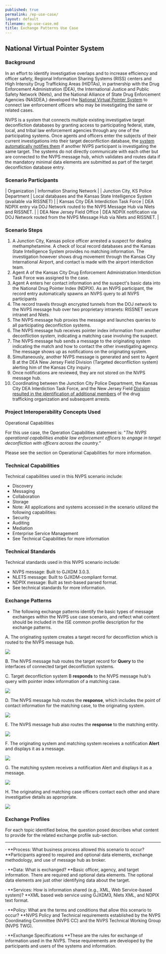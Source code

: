 ```yaml
---
published: true
permalink: /ep-use-case/
layout: default
filename: ep-use-case.md
title: Exchange Patterns Use Case
---
```


## National Virtual Pointer System

### Background

In an effort to identify investigative overlaps and to increase efficiency and officer safety, Regional Information Sharing Systems (RISS) centers and High Intensity Drug Trafficking Areas (HIDTAs), in partnership with the Drug Enforcement Administration (DEA), the International Justice and Public Safety Network (Nlets), and the National Alliance of State Drug Enforcement Agencies (NASDEA,) developed the [National Virtual Pointer System](http://www.gao.gov/assets/660/653527.pdf) to connect law enforcement officers who may be investigating the same or related cases.

NVPS is a system that connects multiple existing investigative target deconfliction databases by granting access to participating federal, state, local, and tribal law enforcement agencies through any one of the participating systems. Once agents and officers enter the subjects of their current investigations into their target deconfliction database, the [system automatically notifies them](http://www.ncirc.gov/documents/public/supplementaries/law_enforcement_intelligence.pdf) if another NVPS participant is investigating the same target. The systems do not directly communicate with each other but are connected to the NVPS message hub, which validates and routes data if the mandatory minimal data elements are submitted as part of the target deconfliction database entry.

### Scenario Participants

| Organization | Information Sharing Network |
| Junction City, KS Police Department | Local databases and the Kansas State Intelligence System (available via RISSNET) |
| Kansas City DEA Interdiction Task Force | DEA NDPIX entry via DOJ Network routed to the NVPS Message Hub via Nlets and RISSNET. |
| DEA New Jersey Field Office | DEA NDPIX notification via DOJ Network routed from the NVPS Message Hub via Nlets and RISSNET. |

### Scenario Steps

1. A Junction City, Kansas police officer arrested a suspect for dealing methamphetamine. A check of local record databases and the Kansas State Intelligence System provides no matching information. The investigation however shows drug movement through the Kansas City International Airport, and contact is made with the airport interdiction team.
2. Agent A of the Kansas City Drug Enforcement Administration Interdiction Task Force was assigned to the case.
3. Agent A enters her contact information and the suspect's basic data into the National Drug Pointer Index (NDPIX). As an NVPS participant, the record entry automatically spawns an NVPS query to all NVPS participants
4. The record travels through encrypted tunnels from the DOJ network to the NVPS message hub over two proprietary intranets: RISSNET secure intranet and Nlets.
5. The NVPS message hub proxies the message and launches queries to all participating deconfliction systems.
6. The NVPS message hub receives pointer index information from another deconfliction system, indicating a matching case involving the suspect.
7. The NVPS message hub sends a message to the originating system indicating the match and how to contact the other investigating agency. The message shows up as notifications on the originating system.
8. Simultaneously, another NVPS message is generated and sent to Agent B at the DEA New Jersey Field Division (Targeted deconfliction system) alerting him of the Kansas City inquiry.
9. Once notifications are reviewed, they are not stored on the NVPS message hub.
10. Coordinating between the Junction City Police Department, the Kansas City DEA Interdiction Task Force, and the New Jersey Field [Division resulted in the identification of additional members](http://www.statetechmagazine.com/article/2007/09/pointing-the-way) of the drug trafficking organization and subsequent arrests.

### Project Interoperability Concepts Used

Operational Capabilities

For this use case, the Operation Capabilities statement is: "_The NVPS operational capabilities enable law enforcement officers to engage in target deconfliction with officers across the country."_

Please see the section on Operational Capabilities for more information.

### Technical Capabilities

Technical capabilities used in this NVPS scenario include:

- Discovery
- Messaging
- Collaboration
- Storage
- Note: All applications and systems accessed in the scenario utilized the following capabilities:
- Security
- Auditing
- Mediation
- Enterprise Service Management
- See Technical Capabilities for more information

### Technical Standards

Technical standards used in this NVPS scenario include:

- NVPS message: Built to GJXDM 3.0.3.
- NLETS message: Built to GJXDM-compliant format.
- NDPIX message: Built as text-based parsed format.
- See technical standards for more information.

### Exchange Patterns

- The following exchange patterns identify the basic types of message exchanges within the NVPS use case scenario, and reflect what content should be included in the ISE common profile description for the exchange patterns.

A. The originating system creates a target record for deconfliction which is routed to the NVPS message hub.

![](Exchange%20Patterns%20Use%20Case_files/image001.png)

B. The NVPS message hub routes the target record for **Query** to the interfaces of connected target deconfliction systems.

C. Target deconfliction system B **responds** to the NVPS message hub's query with pointer index information of a matching case.

![](Exchange%20Patterns%20Use%20Case_files/image002.png)

D. The NVPS message hub routes the **response**, which includes the point of contact information for the matching case, to the originating system.

![](Exchange%20Patterns%20Use%20Case_files/image003.png)

E. The NVPS message hub also routes the **response** to the matching entity.

![](Exchange%20Patterns%20Use%20Case_files/image004.png)

F. The originating system and matching system receives a notification **Alert** and displays it as a message.

![](Exchange%20Patterns%20Use%20Case_files/image005.png)

G. The matching system receives a notification Alert and displays it as a message.

![](Exchange%20Patterns%20Use%20Case_files/image006.png)

H. The originating and matching case officers contact each other and share investigative details as appropriate.

![](Exchange%20Patterns%20Use%20Case_files/image007.png)

### Exchange Profiles

For each topic identified below, the question posed describes what content to provide for the related exchange profile sub-section.

****

· **Process: What business process allowed this scenario to occur? **Participants agreed to required and optional data elements, exchange methodology, and use of message hub as broker.

· **Data: What is exchanged? **Basic officer, agency, and target information. There are required and optional data elements. The optional data elements are just other identifying data about the target.

· **Services: How is information shared (e.g., XML, Web Service-based system)? **XML based web service using GJXDM3, Nlets XML, and NDPIX text format.

· **Policy: What are the terms and conditions that allow this scenario to occur? **NVPS Policy and Technical requirements established by the NVPS Coordinating Committee (NVPS CC) and the NVPS Technical Working Group (NVPS TWG).

· **Exchange Specifications **These are the rules for exchange of information used in the NVPS. These requirements are developed by the participants and users of the systems and information.
